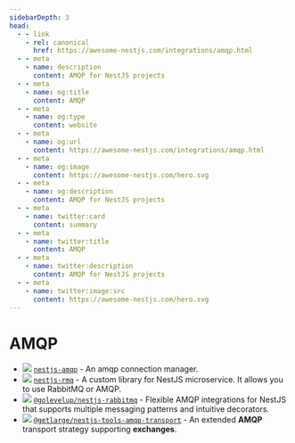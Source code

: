 ```yaml
---
sidebarDepth: 3
head:
  - - link
    - rel: canonical
      href: https://awesome-nestjs.com/integrations/amqp.html
  - - meta
    - name: description
      content: AMQP for NestJS projects
  - - meta
    - name: og:title
      content: AMQP
  - - meta
    - name: og:type
      content: website
  - - meta
    - name: og:url
      content: https://awesome-nestjs.com/integrations/amqp.html
  - - meta
    - name: og:image
      content: https://awesome-nestjs.com/hero.svg
  - - meta
    - name: og:description
      content: AMQP for NestJS projects
  - - meta
    - name: twitter:card
      content: summary
  - - meta
    - name: twitter:title
      content: AMQP
  - - meta
    - name: twitter:description
      content: AMQP for NestJS projects
  - - meta
    - name: twitter:image:src
      content: https://awesome-nestjs.com/hero.svg
---
```


# AMQP

- ![](https://img.shields.io/github/stars/nestjsx/nestjs-amqp.svg?style=flat-square) [`nestjs-amqp`](https://github.com/nestjsx/nestjs-amqp) - An amqp connection manager.
- ![](https://img.shields.io/github/stars/AlariCode/nestjs-rmq.svg?style=flat-square) [`nestjs-rmq`](https://github.com/AlariCode/nestjs-rmq) - A custom library for NestJS microservice. It allows you to use RabbitMQ or AMQP.
- ![](https://img.shields.io/github/stars/golevelup/nestjs.svg?style=flat-square) [`@golevelup/nestjs-rabbitmq`](https://github.com/golevelup/nestjs/tree/master/packages/rabbitmq) - Flexible AMQP integrations for NestJS that supports multiple messaging patterns and intuitive decorators.
- ![](https://img.shields.io/github/stars/getlarge/nestjs-tools.svg?style=flat-square) [`@getlarge/nestjs-tools-amqp-transport`](https://github.com/getlarge/nestjs-tools/tree/main/packages/amqp-transport) - An extended **AMQP** transport strategy supporting **exchanges**.
